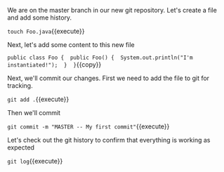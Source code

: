 We are on the master branch in our new git repository. Let's create a file and add some history.

`touch Foo.java`{{execute}}

Next, let's add some content to this new file

`public class Foo { 
    public Foo() { 
        System.out.println("I'm instantiated!"); 
    } 
}`{{copy}}

Next, we'll commit our changes. First we need to add the file to git for tracking.

`git add .`{{execute}}

Then we'll commit

`git commit -m "MASTER -- My first commit"`{{execute}}

Let's check out the git history to confirm that everything is working as expected

`git log`{{execute}}
